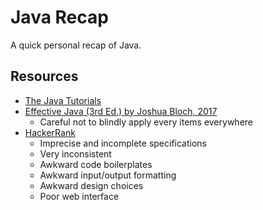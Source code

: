 # Java Recap
A quick personal recap of Java.

## Resources

* [The Java Tutorials](https://docs.oracle.com/javase/tutorial/java/index.html)
* [Effective Java (3rd Ed.) by Joshua Bloch, 2017](https://www.amazon.com/Effective-Java-Joshua-Bloch/dp/0134685997)
  * Careful not to blindly apply every items everywhere
* [HackerRank](https://www.hackerrank.com)
  * Imprecise and incomplete specifications
  * Very inconsistent
  * Awkward code boilerplates
  * Awkward input/output formatting
  * Awkward design choices
  * Poor web interface
